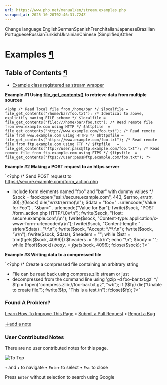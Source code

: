 ```yaml
---
url: https://www.php.net/manual/en/stream.examples.php
scraped_at: 2025-10-20T02:46:31.724Z
---
```


Change language:EnglishGermanSpanishFrenchItalianJapaneseBrazilian PortugueseRussianTurkishUkrainianChinese (Simplified)Other

# Examples [¶](https://www.php.net/manual/en/stream.examples.php\#stream.examples)

## Table of Contents [¶](https://www.php.net/manual/en/stream.examples.php\#stream.examples)

- [Example class registered as stream wrapper](https://www.php.net/manual/en/stream.streamwrapper.example-1.php)

**Example #1 Using [file\_get\_contents()](https://www.php.net/manual/en/function.file-get-contents.php)**
**to retrieve data from multiple sources**

`<?php
/* Read local file from /home/bar */
$localfile = file_get_contents("/home/bar/foo.txt");
/* Identical to above, explicitly naming FILE scheme */
$localfile = file_get_contents("file:///home/bar/foo.txt");
/* Read remote file from www.example.com using HTTP */
$httpfile  = file_get_contents("http://www.example.com/foo.txt");
/* Read remote file from www.example.com using HTTPS */
$httpsfile = file_get_contents("https://www.example.com/foo.txt");
/* Read remote file from ftp.example.com using FTP */
$ftpfile   = file_get_contents("ftp://user:pass@ftp.example.com/foo.txt");
/* Read remote file from ftp.example.com using FTPS */
$ftpsfile  = file_get_contents("ftps://user:pass@ftp.example.com/foo.txt");
?>`

**Example #2 Making a POST request to an https server**

`<?php
/* Send POST request to https://secure.example.com/form_action.php
* Include form elements named "foo" and "bar" with dummy values
*/
$sock = fsockopen("ssl://secure.example.com", 443, $errno, $errstr, 30);
if (!$sock) die("$errstr ($errno)\n");
$data = "foo=" . urlencode("Value for Foo") . "&bar=" . urlencode("Value for Bar");
fwrite($sock, "POST /form_action.php HTTP/1.0\r\n");
fwrite($sock, "Host: secure.example.com\r\n");
fwrite($sock, "Content-type: application/x-www-form-urlencoded\r\n");
fwrite($sock, "Content-length: " . strlen($data) . "\r\n");
fwrite($sock, "Accept: */*\r\n");
fwrite($sock, "\r\n");
fwrite($sock, $data);
$headers = "";
while ($str = trim(fgets($sock, 4096)))
$headers .= "$str\n";
echo "\n";
$body = "";
while (!feof($sock))
$body .= fgets($sock, 4096);
fclose($sock);
?>`

**Example #3 Writing data to a compressed file**

`<?php
/* Create a compressed file containing an arbitrary string
* File can be read back using compress.zlib stream or just
* decompressed from the command line using 'gzip -d foo-bar.txt.gz'
*/
$fp = fopen("compress.zlib://foo-bar.txt.gz", "wb");
if (!$fp) die("Unable to create file.");
fwrite($fp, "This is a test.\n");
fclose($fp);
?>`

### Found A Problem?

[Learn How To Improve This Page](https://github.com/php/doc-base/blob/master/README.md "This will take you to our contribution guidelines on GitHub")
•
[Submit a Pull Request](https://github.com/php/doc-en/blob/master/reference/stream/examples.xml)
•
[Report a Bug](https://github.com/php/doc-en/issues/new?body=From%20manual%20page:%20https:%2F%2Fphp.net%2Fstream.examples%0A%0A---)

[＋add a note](https://www.php.net/manual/add-note.php?sect=stream.examples&repo=en&redirect=https://www.php.net/manual/en/stream.examples.php)

### User Contributed Notes

There are no user contributed notes for this page.

![To Top](https://www.php.net/images/to-top@2x.png)

`↑` and `↓` to navigate •
`Enter` to select •
`Esc` to close


Press `Enter` without
selection to search using Google